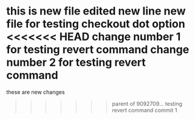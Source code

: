 this is new file edited
new line
new file for testing checkout dot option
<<<<<<< HEAD
change number 1 for testing revert command
change number 2 for testing revert command
=======
these are new changes

>>>>>>> parent of 9092709... testing revert command commit 1
